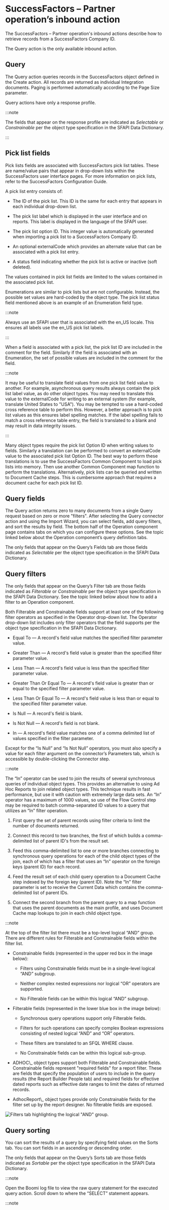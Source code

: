 # SuccessFactors – Partner operation’s inbound action 

<head>
  <meta name="guidename" content="Integration"/>
  <meta name="context" content="GUID-bda511de-3214-417e-831f-c044e30ddb3a"/>
</head>


The SuccessFactors – Partner operation's inbound actions describe how to retrieve records from a SuccessFactors Company ID.

The Query action is the only available inbound action.

## Query 

The Query action queries records in the SuccessFactors object defined in the Create action. All records are returned as individual Integration documents. Paging is performed automatically according to the Page Size parameter.

Query actions have only a response profile.

:::note

The fields that appear on the response profile are indicated as *Selectable* or *Constrainable* per the object type specification in the SFAPI Data Dictionary.

:::

## Pick list fields 

Pick lists fields are associated with SuccessFactors pick list tables. These are name/value pairs that appear in drop-down lists within the SuccessFactors user interface pages. For more information on pick lists, refer to the SuccessFactors Configuration Guide.

A pick list entry consists of:

-   The ID of the pick list. This ID is the same for each entry that appears in each individual drop-down list.

-   The pick list label which is displayed in the user interface and on reports. This label is displayed in the language of the SFAPI user.

-   The pick list option ID. This integer value is automatically generated when importing a pick list to a SuccessFactors Company ID.

-   An optional externalCode which provides an alternate value that can be associated with a pick list entry.

-   A status field indicating whether the pick list is active or inactive \(soft deleted\).


The values contained in pick list fields are limited to the values contained in the associated pick list.

Enumerations are similar to pick lists but are not configurable. Instead, the possible set values are hard-coded by the object type. The pick list status field mentioned above is an example of an Enumeration field type.

:::note

Always use an SFAPI user that is associated with the en\_US locale. This ensures all labels use the en\_US pick list labels.

:::

When a field is associated with a pick list, the pick list ID are included in the comment for the field. Similarly if the field is associated with an Enumeration, the set of possible values are included in the comment for the field.

:::note

It may be useful to translate field values from one pick list field value to another. For example, asynchronous query results always contain the pick list label value, as do other object types. You may need to translate this value to the externalCode for writing to an external system \(for example, translate United States to "USA"\). You may be tempted to use a hard-coded cross reference table to perform this. However, a better approach is to pick list values as this ensures label spelling matches. If the label spelling fails to match a cross reference table entry, the field is translated to a blank and may result in data integrity issues.

:::

Many object types require the pick list Option ID when writing values to fields. Similarly a translation can be performed to convert an externalCode value to the associated pick list Option ID. The best way to perform these translations is to use the SuccessFactors Common Component to load pick lists into memory. Then use another Common Component map function to perform the translations. Alternatively, pick lists can be queried and written to Document Cache steps. This is cumbersome approach that requires a document cache for each pick list ID.

## Query fields 

The Query action returns zero to many documents from a single Query request based on zero or more "filters". After selecting the Query connector action and using the Import Wizard, you can select fields, add query filters, and sort the results by field. The bottom half of the Operation component page contains tabs on which you can configure these options. See the topic linked below about the Operation component’s query definition tabs.

The only fields that appear on the Query’s Fields tab are those fields indicated as *Selectable* per the object type specification in the SFAPI Data Dictionary.

## Query filters 

The only fields that appear on the Query’s Filter tab are those fields indicated as *Filterable* or *Constrainable* per the object type specification in the SFAPI Data Dictionary. See the topic linked below about how to add a filter to an Operation component.

Both Filterable and Constrainable fields support at least one of the following filter operators as specified in the Operator drop-down list. The Operator drop-down list includes only filter operators that the field supports per the object type specification in the SFAPI Data Dictionary.

-   Equal To — A record's field value matches the specified filter parameter value.

-   Greater Than — A record's field value is greater than the specified filter parameter value.

-   Less Than — A record's field value is less than the specified filter parameter value.

-   Greater Than Or Equal To — A record's field value is greater than or equal to the specified filter parameter value.

-   Less Than Or Equal To — A record's field value is less than or equal to the specified filter parameter value.

-   Is Null — A record's field is blank.

-   Is Not Null — A record's field is not blank.

-   In — A record's field value matches one of a comma delimited list of values specified in the filter parameter.


Except for the “Is Null” and “Is Not Null” operators, you must also specify a value for each filter argument on the connector’s Parameters tab, which is accessible by double-clicking the Connector step.

:::note

The “In” operator can be used to join the results of several synchronous queries of individual object types. This provides an alternative to using Ad Hoc Reports to join related object types. This technique results in fast performance, but use it with caution with extremely large data sets. An “In” operator has a maximum of 1000 values, so use of the Flow Control step may be required to batch comma-separated ID values to a query that utilizes an “In” filter operation.

1.  First query the set of parent records using filter criteria to limit the number of documents returned.

2.  Connect this record to two branches, the first of which builds a comma-delimited list of parent ID's from the result set.

3.  Feed this comma-delimited list to one or more branches connecting to synchronous query operations for each of the child object types of the join, each of which has a filter that uses an “In” operator on the foreign keys \(parent ID\) for each record.

4.  Feed the result set of each child query operation to a Document Cache step indexed by the foreign key \(parent ID\). Note the “In” filter parameter is set to receive the Current Data which contains the comma-delimited list of parent IDs.

5.  Connect the second branch from the parent query to a map function that uses the parent documents as the main profile, and uses Document Cache map lookups to join in each child object type.

:::note


At the top of the filter list there must be a top-level logical “AND” group. There are different rules for Filterable and Constrainable fields within the filter list.

-   Constrainable fields \(represented in the upper red box in the image below\):

    -   Filters using Constrainable fields must be in a single-level logical “AND” subgroup.

    -   Neither complex nested expressions nor logical “OR” operators are supported.

    -   No Filterable fields can be within this logical “AND” subgroup.

-   Filterable fields \(represented in the lower blue box in the image below\):

    -   Synchronous query operations support only Filterable fields.

    -   Filters for such operations can specify complex Boolean expressions consisting of nested logical “AND” and “OR” operators.

    -   These filters are translated to an SFQL WHERE clause.

    -   No Constrainable fields can be within this logical sub-group.

-   ADHOC\\\_ object types support both Filterable and Constrainable fields. Constrainable fields represent "required fields" for a report filter. These are fields that specify the population of users to include in the query results \(the Report Builder People tab\) and required fields for effective dated reports such as effective date ranges to limit the dates of returned records.

-   AdhocReport\\\_ object types provide only Constrainable fields for the filter set up by the report designer. No filterable fields are exposed.


![Filters tab highlighting the logical "AND" group.](../Images/build-ps-successfactors-operation-filters-tab.jpg)

## Query sorting 

You can sort the results of a query by specifying field values on the Sorts tab. You can sort fields in an ascending or descending order.

The only fields that appear on the Query’s Sorts tab are those fields indicated as *Sortable* per the object type specification in the SFAPI Data Dictionary.

:::note

Open the Boomi log file to view the raw query statement for the executed query action. Scroll down to where the “SELECT” statement appears.

:::note